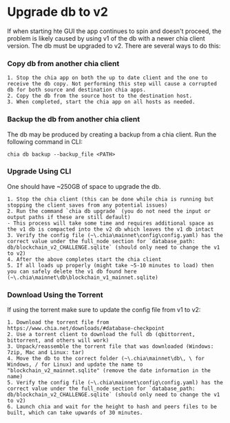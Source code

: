 # Upgrade db to v2  
If when starting hte GUI the app continues to spin and doesn't proceed, the problem is likely caused by using v1 of the db with a newer chia client version. The db must be upgraded to v2. There are several ways to do this:  
### Copy db from another chia client  
```
1. Stop the chia app on both the up to date client and the one to receive the db copy. Not performing this step will cause a corrupted db for both source and destination chia apps.
2. Copy the db from the source host to the destination host.
3. When completed, start the chia app on all hosts as needed.
```  
### Backup the db from another chia client  
The db may be produced by creating a backup from a chia client. Run the following command in CLI:  
```
chia db backup --backup_file <PATH>
```  
### Upgrade Using CLI  
One should have ~250GB of space to upgrade the db.  
```
1. Stop the chia client (this can be done while chia is running but stopping the client saves from any potential issues)
2. Run the command `chia db upgrade` (you do not need the input or output paths if these are still default)
- This process will take some time and requires additional space as the v1 db is compacted into the v2 db which leaves the v1 db intact
3. Verify the config file (~\.chia\mainnet\config\config.yaml) has the correct value under the full_node section for `database_path: db/blockchain_v2_CHALLENGE.sqlite` (should only need to change the v1 to v2)
4. After the above completes start the chia client
5. If all loads up properly (might take ~5-10 minutes to load) then you can safely delete the v1 db found here (~\.chia\mainnet\db\blockchain_v1_mainnet.sqlite)
```  
### Download Using the Torrent  
If using the torrent make sure to update the config file from v1 to v2:  
```
1. Download the torrent file from https://www.chia.net/downloads/#database-checkpoint
2. Use a torrent client to download the full db (qbittorrent, bittorrent, and others will work)
3. Unpack/reassemble the torrent file that was downloaded (Windows: 7zip, Mac and Linux: tar)
4. Move the db to the correct folder (~\.chia\mainnet\db\, \ for Windows, / for Linux) and update the name to "blockchain_v2_mainnet.sqlite" (remove the date information in the name)
5. Verify the config file (~\.chia\mainnet\config\config.yaml) has the correct value under the full_node section for `database_path: db/blockchain_v2_CHALLENGE.sqlite` (should only need to change the v1 to v2)
6. Launch chia and wait for the height to hash and peers files to be built, which can take upwards of 30 minutes.
```
